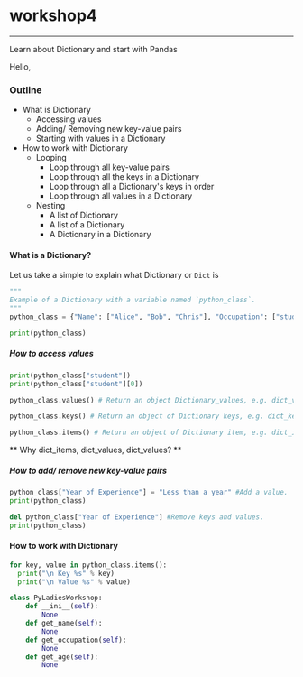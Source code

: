 # workshop4
---
Learn about Dictionary and start with Pandas

Hello,

### Outline

* What is Dictionary
  * Accessing values
  * Adding/ Removing new key-value pairs
  * Starting with values in a Dictionary
* How to work with Dictionary
  * Looping
    * Loop through all key-value pairs
    * Loop through all the keys in a Dictionary
    * Loop through all a Dictionary's keys in order
    * Loop through all values in a Dictionary
  * Nesting
    * A list of Dictionary
    * A list of a Dictionary
    * A Dictionary in a Dictionary

#### What is a Dictionary?

Let us take a simple to explain what Dictionary or `Dict` is

```python
"""
Example of a Dictionary with a variable named `python_class`.
"""
python_class = {"Name": ["Alice", "Bob", "Chris"], "Occupation": ["student", "marketer", "researcher"], "Age": [20, 27, 35]}

print(python_class)
```
##### How to access values
```python
print(python_class["student"])
print(python_class["student"][0])
```

```python
python_class.values() # Return an object Dictionary_values, e.g. dict_values([key1, key2])
```

```python
python_class.keys() # Return an object of Dictionary keys, e.g. dict_keys([key1, key2])
```

```python
python_class.items() # Return an object of Dictionary item, e.g. dict_items([(key1, value1), (key2, value2)])
```

** Why dict_items, dict_values, dict_values? **

##### How to add/ remove new key-value pairs
```python
python_class["Year of Experience"] = "Less than a year" #Add a value.
print(python_class)

del python_class["Year of Experience"] #Remove keys and values.
print(python_class)
```

#### How to work with Dictionary
```python
for key, value in python_class.items():
  print("\n Key %s" % key)
  print("\n Value %s" % value)
```


```python
class PyLadiesWorkshop:
    def __ini__(self):
        None
    def get_name(self):
        None
    def get_occupation(self):
        None
    def get_age(self):
        None
```
